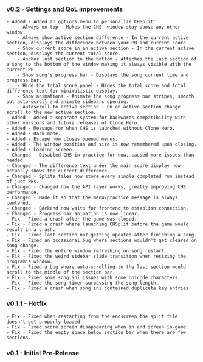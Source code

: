 ### v0.2 - Settings and QoL improvements
	- Added - Added an options menu to personalize CHSplit:
		- Always on top - Makes the CHS' window stay above any other window.
		- Always show active section difference - In the current active section, displays the difference between your PB and current score.
		- Show current score in an active section - In the current active section, displays the current total score.
		- Anchor last section to the bottom - Attaches the last section of a song to the bottom of the window making it always visible with the current PB.
		- Show song's progress bar - Displays the song current time and progress bar.
		- Hide the total score panel - Hides the total score and total difference text for minimalistic display.
		- Show animations - Animate the song progress bar stripes, smooth out auto-scroll and animate sidebars opening.
		- Autoscroll to active section - On an active section change scroll to the new active section.
	- Added - Added a separate system for backwards compatibility with other versions and future releases of Clone Hero.
	- Added - Message for when CHS is launched without Clone Hero.
	- Added - Dark mode.
	- Added - Escape now closes opened menus.
	- Added - The window position and size is now remembered upon closing.
	- Added - Loading screen.
	- Changed - Disabled CHS in practice for now, caused more issues than needed.
	- Changed - The difference text under the main score display now actually shows the current difference.
	- Changed - Splits files now store every single completed run instead of just PBs.
	- Changed - Changed how the API layer works, greatly improving CHS performance.
	- Changed - Made it so that the menu/practice message is always centered.
	- Changed - Backend now waits for frontend to establish connection.
	- Changed - Progress bar animation is now linear.
	- Fix - Fixed a crash after the game was closed.
	- Fix - Fixed a crash where launching CHSplit before the game would result in a crash.
	- Fix - Fixed last section not getting updated after finishing a song.
	- Fix - Fixed an occasional bug where sections wouldn't get cleared on song change.
	- Fix - Fixed the entire window refreshing on song restart.
	- Fix - Fixed the weird sidebar slide transition when resizing the program's window.
	- Fix - Fixed a bug where auto-scrolling to the last section would scroll to the middle of the section bar.
	- Fix - Fixed some song.ini issues with some Unicode characters.
	- Fix - Fixed the song timer surpassing the song length.
	- Fix - Fixed a crash when song.ini contained duplicate key entries

### v0.1.1 - Hotfix
	- Fix - Fixed when restarting from the endscreen the split file doesn't get properly loaded.
	- Fix - Fixed score screen disappearing when in end screen in-game.
	- Fix - Fixed the empty space below section bar when there are few sections.
	
### v0.1 - Initial Pre-Release